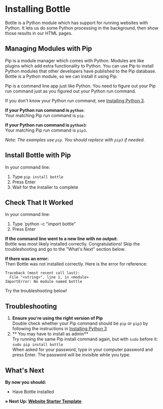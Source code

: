 # Installing Bottle

Bottle is a Python module which has support for running websites with Python. It lets us do some Python processing in the background, then show those results in our HTML pages.


## Managing Modules with Pip

Pip is a module manager which comes with Python. Modules are like plugins which add extra functionality to Python. You can use Pip to install Python modules that other developers have published to the Pip database. Bottle is a Python module, so we can install it using Pip.

Pip is a command line app just like Python. You need to figure out your Pip run command just as you figured out your Python run command.

If you don't know your Python run command, see [Installing Python 3](/installing_python_3).

**If your Python run command is `python`**:<br>
Your matching Pip run command is `pip`.

**If your Python run command is `python3`**:<br>
Your matching Pip run command is `pip3`.

*Note: The examples use `pip`. You should replace with `pip3` if needed.*


## Install Bottle with Pip

In your command line:

1. Type `pip install bottle`
2. Press Enter
3. Wait for the installer to complete


## Check That It Worked

In your command line:

1. Type `python -c "import bottle"
2. Press Enter

**If the command line went to a new line with no output:**<br>
Bottle was most likely installed correctly. Congratulations! Skip the troubleshooting and go to the "What's Next" section below.

**If there was an error:**<br>
Then Bottle was not installed correctly. Here is the error for reference:

```
Traceback (most recent call last):
  File "<string>", line 1, in <module>
ImportError: No module named bottle
```

Try the troubleshooting below!



## Troubleshooting

1. **Ensure you're using the right version of Pip**<br>
  Double check whether your Pip command should be `pip` or `pip3` by following the instructions in [Installing Python 3](/installing_python_3)
2. ** You may have to install as admin**<br>
  Try running the same Pip install command again, but with `sudo` before it:<br>
  `sudo pip install bottle`<br>
  When asked for your password, type in your computer password and press Enter. The password will be invisible while you type.
  
  

## What's Next

**By now you should:**

- Have Bottle installed

**&raquo; Next Up: [Website Starter Template](website_starter_template.html)**


